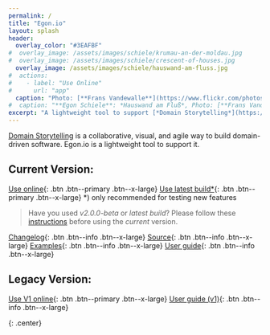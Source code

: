 ```yaml
---
permalink: /
title: "Egon.io"
layout: splash
header: 
  overlay_color: "#3EAFBF"
#  overlay_image: /assets/images/schiele/krumau-an-der-moldau.jpg
#  overlay_image: /assets/images/schiele/crescent-of-houses.jpg
  overlay_image: /assets/images/schiele/hauswand-am-fluss.jpg
#  actions:
#    - label: "Use Online"
#      url: "app"
  caption: "Photo: [**Frans Vandewalle**](https://www.flickr.com/photos/snarfel/6679805047/in/photostream/)"
#  caption: "**Egon Schiele**: *Hauswand am Fluß*, Photo: [**Frans Vandewalle**](https://www.flickr.com/photos/snarfel/6679805047/in/photostream/)"
excerpt: "A lightweight tool to support [*Domain Storytelling*](https://domainstorytelling.org)"
---
```


[Domain Storytelling](https://domainstorytelling.org) is a collaborative, visual, and agile way to build domain-driven software. Egon.io is a lightweight tool to support it.

## Current Version:

[<i class="fas fa-play"></i> Use online](app){: .btn .btn--primary .btn--x-large}
[<i class="fas fa-play"></i> Use latest build*](app-latest){: .btn .btn--primary .btn--x-large}
*) only recommended for testing new features

> Have you used *v2.0.0-beta* or *latest build*? Please follow these [instructions](https://egon.io/howto#launching-egon) before using the *current* version.

[<i class="fas fa-book"></i> Changelog](/changelog){: .btn .btn--info .btn--x-large}
[<i class="fas fa-code"></i> Source](https://github.com/WPS/egon.io){: .btn .btn--info .btn--x-large}
[<i class="fas fa-portrait"></i> Examples](https://github.com/WPS/egon.io-examples){: .btn .btn--info .btn--x-large}
[<i class="fas fa-book"></i> User guide](/howto){: .btn .btn--info .btn--x-large}

## Legacy Version:

[<i class="fas fa-play"></i> Use V1 online](app-v1){: .btn .btn--primary .btn--x-large}
[<i class="fas fa-book"></i> User guide (v1)](/howto_v1){: .btn .btn--info .btn--x-large}

{: .center}
